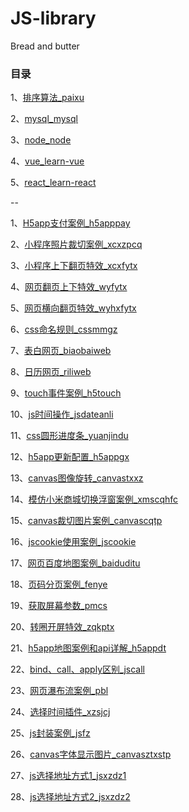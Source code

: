 # JS-library

Bread and butter

### 目录
1、[排序算法_paixu](https://github.com/fengfanv/JS-library/blob/master/paixu/README.md)

2、[mysql_mysql](https://github.com/fengfanv/JS-library/blob/master/mysql/README.md)

3、[node_node](https://github.com/fengfanv/JS-library/blob/master/node/README.md)

4、[vue_learn-vue](https://github.com/fengfanv/JS-library/blob/master/learn-vue/README.md)

5、[react_learn-react](https://github.com/fengfanv/JS-library/blob/master/learn-react/README.md)

--

1、[H5app支付案例_h5apppay](https://github.com/fengfanv/JS-library/tree/master/h5apppay)

2、[小程序照片裁切案例_xcxzpcq](https://github.com/fengfanv/JS-library/tree/master/xcxzpcq)

3、[小程序上下翻页特效_xcxfytx](https://github.com/fengfanv/JS-library/tree/master/xcxfytx)

4、[网页翻页上下特效_wyfytx](https://github.com/fengfanv/JS-library/tree/master/wyfytx)

5、[网页横向翻页特效_wyhxfytx](https://github.com/fengfanv/JS-library/tree/master/wyhxfytx)

6、[css命名规则_cssmmgz](https://github.com/fengfanv/JS-library/tree/master/cssmmgz)

7、[表白网页_biaobaiweb](https://github.com/fengfanv/JS-library/tree/master/biaobaiweb)

8、[日历网页_riliweb](https://github.com/fengfanv/JS-library/tree/master/riliweb)

9、[touch事件案例_h5touch](https://github.com/fengfanv/JS-library/tree/master/h5touch)

10、[js时间操作_jsdateanli](https://github.com/fengfanv/JS-library/tree/master/jsdateanli)

11、[css圆形进度条_yuanjindu](https://github.com/fengfanv/JS-library/tree/master/yuanjindu)

12、[h5app更新配置_h5appgx](https://github.com/fengfanv/JS-library/tree/master/h5appgx)

13、[canvas图像旋转_canvastxxz](https://github.com/fengfanv/JS-library/tree/master/canvastxxz)

14、[模仿小米商城切换浮窗案例_xmscqhfc](https://github.com/fengfanv/JS-library/tree/master/xmscqhfc)

15、[canvas裁切图片案例_canvascqtp](https://github.com/fengfanv/JS-library/tree/master/canvascqtp)

16、[jscookie使用案例_jscookie](https://github.com/fengfanv/JS-library/tree/master/jscookie)

17、[网页百度地图案例_baiduditu](https://github.com/fengfanv/JS-library/tree/master/baiduditu)

18、[页码分页案例_fenye](https://github.com/fengfanv/JS-library/tree/master/fenye)

19、[获取屏幕参数_pmcs](https://github.com/fengfanv/JS-library/tree/master/pmcs)

20、[转圈开屏特效_zqkptx](https://github.com/fengfanv/JS-library/tree/master/zqkptx)

21、[h5app地图案例和api详解_h5appdt](https://github.com/fengfanv/JS-library/tree/master/h5appdt)

22、[bind、call、apply区别_jscall](https://github.com/fengfanv/JS-library/tree/master/jscall)

23、[网页瀑布流案例_pbl](https://github.com/fengfanv/JS-library/tree/master/pbl)

24、[选择时间插件_xzsjcj](https://github.com/fengfanv/JS-library/tree/master/xzsjcj)

25、[js封装案例_jsfz](https://github.com/fengfanv/JS-library/tree/master/jsfz)

26、[canvas字体显示图片_canvasztxstp](https://github.com/fengfanv/JS-library/tree/master/canvasztxstp)

27、[js选择地址方式1_jsxzdz1](https://github.com/fengfanv/JS-library/tree/master/jsxzdz1)

28、[js选择地址方式2_jsxzdz2](https://github.com/fengfanv/JS-library/tree/master/jsxzdz2)

